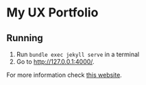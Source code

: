 # My UX Portfolio

## Running

1. Run `bundle exec jekyll serve` in a terminal
2. Go to http://127.0.0.1:4000/.

For more information check [this website](https://docs.github.com/en/pages/setting-up-a-github-pages-site-with-jekyll/testing-your-github-pages-site-locally-with-jekyll).